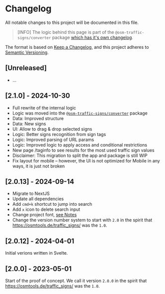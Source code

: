 # Changelog

All notable changes to this project will be documented in this file.

> [INFO]
> The logic behind this page is part of the `@osm-traffic-signs/converter` package
> [which has it's own changelog](https://github.com/osmberlin/osm-traffic-sign-tool/blob/main/packages/traffic-sign-converter/CHANGELOG.md).

The format is based on [Keep a Changelog](https://keepachangelog.com/en/1.1.0/),
and this project adheres to [Semantic Versioning](https://semver.org/spec/v2.0.0.html).

## [Unreleased]

- …

## [2.1.0] - 2024-10-30

- Full rewrite of the internal logic
- Logic was moved into the [`@osm-traffic-signs/converter`](https://www.npmjs.com/package/@osm-traffic-signs/converter) package
- Data: Improved structure
- Data: New signs
- UI: Allow to drag & drop selected signs
- Logic: Better signs recognition from sign tags
- Logic: Improved parsing of URL params
- Logic: Improved logic to apply access and conditional restrictions
- New page /taginfo to see results for the most used traffic sign values
- Disclaimer: This migration to split the app and package is still WIP
- Fix layout for mobile – however, the UI is not optimized for Mobile in any ways, it is just not broken

## [2.0.13] - 2024-09-14

- Migrate to NextJS
- Update all dependencies
- Add `cmd+k` shortcut to jump into search
- Add `x` icon to delete search input
- Change project font, [see Notes](./app/_components/layout/fonts/README.md)
- Change the version number system to start with `2.0` in the spirit that https://osmtools.de/traffic_signs/ was the `1.0`.

## [2.0.12] - 2024-04-01

Initial verions written in Svelte.

## [2.0.0] - 2023-05-01

Start of the proof of concept.
We call it version `2.0.0` in the spirit that https://osmtools.de/traffic_signs/ was the `1.0`.
